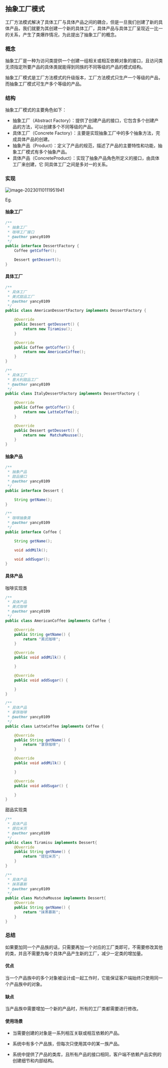 ## 抽象工厂模式

工厂方法模式解决了具体工厂与具体产品之间的耦合，但是一旦我们创建了新的具体产品，我们就要为其创建一个新的具体工厂，具体产品与具体工厂呈现近一比一的关系，产生了类爆炸情况，为此提出了抽象工厂的概念。

### 概念

 抽象工厂是一种为访问类提供一个创建一组相关或相互依赖对象的接口，且访问类无须指定所要产品的具体类就能得到同族的不同等级的产品的模式结构。

抽象工厂模式是工厂方法模式的升级版本，工厂方法模式只生产一个等级的产品，而抽象工厂模式可生产多个等级的产品。

### 结构

抽象工厂模式的主要角色如下：

* 抽象工厂（Abstract Factory）：提供了创建产品的接口，它包含多个创建产品的方法，可以创建多个不同等级的产品。
* 具体工厂（Concrete Factory）：主要是实现抽象工厂中的多个抽象方法，完成具体产品的创建。
* 抽象产品（Product）：定义了产品的规范，描述了产品的主要特性和功能，抽象工厂模式有多个抽象产品。
* 具体产品（ConcreteProduct）：实现了抽象产品角色所定义的接口，由具体工厂来创建，它 同具体工厂之间是多对一的关系。

### 实现

![image-20230110111951941](https://raw.githubusercontent.com/yancy0109/image/main/11721/image-20230110111951941.png)

Eg.

#### 抽象工厂

```java
/**
 * 抽象工厂
 * 咖啡工厂接口
 * @author yancy0109
 */
public interface DessertFactory {
    Coffee getCoffer();

    Dessert getDessert();
}
```

#### 具体工厂

```java
/**
 * 具体工厂
 * 美式甜品工厂
 * @author yancy0109
 */
public class AmericanDessertFactory implements DessertFactory {

    @Override
    public Dessert getDessert() {
        return new Tiramisu();
    }

    @Override
    public Coffee getCoffer() {
        return new AmericanCoffee();
    }
}

/**
 * 具体工厂
 * 意大利甜品工厂
 * @author yancy0109
 */
public class ItalyDessertFactory implements DessertFactory {

    @Override
    public Coffee getCoffer() {
        return new LatteCoffee();
    }

    @Override
    public Dessert getDessert() {
        return new  MatchaMousse();
    }
}
```

#### 抽象产品

```java
/**
 * 抽象产品
 * 甜品接口
 * @author yancy0109
 */
public interface Dessert {

    String getName();
}

/**
 * 咖啡抽象类
 * @author yancy0109
 */
public interface Coffee {

    String getName();

    void addMilk();

    void addSugar();
}
```

#### 具体产品

咖啡实现类

```java
/**
 * 具体产品
 * 美式咖啡
 * @author yancy0109
 */
public class AmericanCoffee implements Coffee {

    @Override
    public String getName() {
        return "美式咖啡";
    }

    @Override
    public void addMilk() {

    }

    @Override
    public void addSugar() {

    }
}

/**
 * 具体产品
 * 拿铁咖啡
 * @author yancy0109
 */
public class LatteCoffee implements Coffee {

    @Override
    public String getName() {
        return "拿铁咖啡";
    }

    @Override
    public void addMilk() {

    }

    @Override
    public void addSugar() {

    }
}
```

甜品实现类

```java
/**
 * 具体产品
 * 提拉米苏
 * @author yancy0109
 */
public class Tiramisu implements Dessert{
    @Override
    public String getName() {
        return "提拉米苏";
    }
}

/**
 * 具体产品
 * 抹茶慕斯
 * @author yancy0109
 */
public class MatchaMousse implements Dessert{
    @Override
    public String getName() {
        return "抹茶慕斯";
    }
}
```

### 总结

如果要加同一个产品族的话，只需要再加一个对应的工厂类即可，不需要修改其他的类，并且不需要为每个具体产品产生新的工厂，减少一定类的增加量。

#### 优点

当一个产品族中的多个对象被设计成一起工作时，它能保证客户端始终只使用同一个产品族中的对象。

#### 缺点

当产品族中需要增加一个新的产品时，所有的工厂类都需要进行修改。

#### 使用场景

* 当需要创建的对象是一系列相互关联或相互依赖的产品。

* 系统中有多个产品族，但每次只使用其中的某一族产品。

* 系统中提供了产品的类库，且所有产品的接口相同，客户端不依赖产品实例的创建细节和内部结构。
